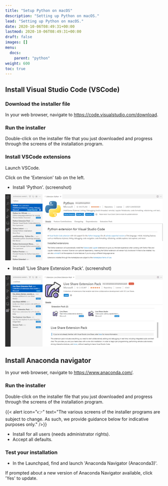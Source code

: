 ```yaml
---
title: "Setup Python on macOS"
description: "Setting up Python on macOS."
lead: "Setting up Python on macOS."
date: 2020-10-06T08:49:31+00:00
lastmod: 2020-10-06T08:49:31+00:00
draft: false
images: []
menu:
  docs:
    parent: "python"
weight: 600
toc: true
---
```


## Install Visual Studio Code (VSCode)

### Download the installer file

In your web browser, navigate to <https://code.visualstudio.com/download>.

### Run the installer

Double-click on the installer file that you just downloaded
and progress through the screens of the installation program.

### Install VSCode extensions

Launch VSCode.

Click on the 'Extension' tab on the left.

- Install 'Python'. (screenshot)

![Install the 'Python' extension.](vscode-extension-python.png)

- Install 'Live Share Extension Pack'. (screenshot)

![Install the 'Live Share Extension Pack' extension.](vscode-extension-liveshare.png)

## Install Anaconda navigator

In your web browser, navigate to <https://www.anaconda.com/>.

### Run the installer

Double-click on the installer file that you just downloaded
and progress through the screens of the installation program.

{{< alert icon="👉" text="The various screens of the installer programs are subject to change. As such, we provide guidance below for indicative purposes only." />}}

- Install for all users (needs administrator rights).
- Accept all defaults.

### Test your installation

- In the Launchpad, find and launch 'Anaconda Navigator (Anaconda3)'.

If prompted about a new version of Anaconda Navigator available,
click 'Yes' to update.

<!-- Link definitions -->
